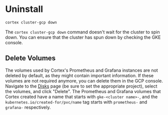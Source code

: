 # Uninstall

```bash
cortex cluster-gcp down
```

The `cortex cluster-gcp down` command doesn't wait for the cluster to spin down. You can ensure that the cluster has
spun down by checking the GKE console.

## Delete Volumes

The volumes used by Cortex's Prometheus and Grafana instances are not deleted by default, as they might contain important
information. If these volumes are not required anymore, you can delete them in the GCP console. Navigate to
the [Disks](https://console.cloud.google.com/compute/disks) page (be sure to set the appropriate project), select the
volumes, and click "Delete". The Prometheus and Grafana volumes that Cortex created have a name that starts
with `gke-<cluster name>-`, and the `kubernetes.io/created-for/pvc/name` tag starts with `prometheus-` and `grafana-`
respectively.
